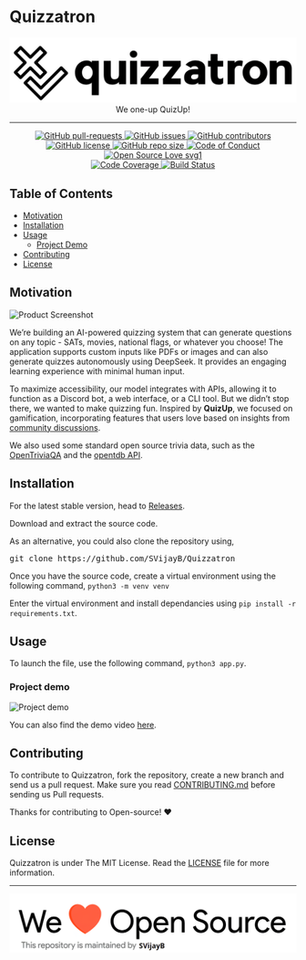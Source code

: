 # Quizzatron

<p align="center">
    <img src="assets/logo.png" alt="Logo" border="0">
    <br>We one-up QuizUp!

---

<p align="center">
    <a href="https://github.com/SVijayB/Quizzatron/pulls">
        <img src="https://img.shields.io/github/issues-pr/SVijayB/Quizzatron.svg?style=for-the-badge&amp;logo=opencollective" alt="GitHub pull-requests">
    </a>
<a href="https://github.com/SVijayB/Quizzatron/issues">
    <img src="https://img.shields.io/github/issues/SVijayB/Quizzatron.svg?style=for-the-badge&amp;logo=testcafe" alt="GitHub issues">
    </a>
<a href="https://github.com/SVijayB/Quizzatron/graphs/contributors">
    <img src="https://img.shields.io/github/contributors/SVijayB/Quizzatron.svg?style=for-the-badge&amp;logo=bandsintown" alt="GitHub contributors">
    </a>
<a href="https://github.com/SVijayB/Quizzatron/blob/master/LICENSE">
    <img src="https://img.shields.io/github/license/SVijayB/Quizzatron?style=for-the-badge&amp;logo=appveyor" alt="GitHub license">
    </a>
<a href="https://github.com/SVijayB/Quizzatron">
    <img src="https://img.shields.io/github/repo-size/SVijayB/Quizzatron?style=for-the-badge&amp;logo=git" alt="GitHub repo size">
    </a>
<a href="https://github.com/SVijayB/Quizzatron/blob/master/.github/CODE_OF_CONDUCT.md">
    <img src="https://img.shields.io/badge/code%20of-conduct-ff69b4.svg?style=for-the-badge&amp;logo=crowdsource" alt="Code of Conduct">
    </a>
<a href="https://github.com/SVijayB/Quizzatron/blob/master/.github/CONTRIBUTING.md">
    <img src="https://img.shields.io/static/v1?style=for-the-badge&amp;logo=opensourceinitiative&amp;label=Open&amp;message=Source%20%E2%9D%A4%EF%B8%8F&amp;color=blueviolet" alt="Open Source Love svg1">
    </a>
    <br>
<a href="https://codecov.io/gh/SVijayB/Quizzatron" > 
    <img src="https://img.shields.io/codecov/c/github/SVijayB/quizzatron?style=for-the-badge&logo=codecov" alt="Code Coverage"> 
    </a>
<a href="https://github.com/SVijayB/Quizzatron/actions">
    <img src="https://img.shields.io/github/actions/workflow/status/SVijayB/Quizzatron/ci-test.yml?style=for-the-badge&logo=github" alt="Build Status">
    </a>
</p>

## Table of Contents

-   [Motivation](#Motivation)
-   [Installation](#Installation)
-   [Usage](#Usage)
    -   [Project Demo](#Demo)
-   [Contributing](#Contributing)
-   [License](#License)

## Motivation

<!--- Insert product screenshot below --->

![Product Screenshot](https://media.giphy.com/media/L1R1tvI9svkIWwpVYr/giphy.gif)

We’re building an AI-powered quizzing system that can generate questions on any topic - SATs, movies, national flags, or whatever you choose! The application supports custom inputs like PDFs or images and can also generate quizzes autonomously using DeepSeek. It provides an engaging learning experience with minimal human input.

To maximize accessibility, our model integrates with APIs, allowing it to function as a Discord bot, a web interface, or a CLI tool. But we didn’t stop there, we wanted to make quizzing fun. Inspired by **QuizUp**, we focused on gamification, incorporating features that users love based on insights from [community discussions](https://www.reddit.com/r/QuizUp/comments/1ahl958/what_the_hell_happened_to_quizup/).

We also used some standard open source trivia data, such as the [OpenTriviaQA](https://github.com/uberspot/OpenTriviaQA) and the [opentdb API](https://opentdb.com/).

## Installation

<!--- Provide instructions on installing the application --->

For the latest stable version, head to [Releases](https://github.com/SVijayB/Quizzatron/releases).

Download and extract the source code.

As an alternative, you could also clone the repository using,

<pre>
git clone https://github.com/SVijayB/Quizzatron
</pre>

Once you have the source code, create a virtual environment using the following command,
`python3 -m venv venv`

Enter the virtual environment and install dependancies using `pip install -r requirements.txt`.

## Usage

<!--- Provide instructions on how to use the application after installing it --->

To launch the file, use the following command, `python3 app.py`.

<!--- You can also add in screenshots, app demo (Gif format) or even provide link to other resources --->

### Project demo

![Project demo](https://media.giphy.com/media/v1.Y2lkPTc5MGI3NjExMTJlODMxMDg0ZWJjOGFmNTdjYzczZTMwZTIyNzM3YTExZWMxMzM2OCZjdD1n/wwg1suUiTbCY8H8vIA/giphy-downsized-large.gif)

You can also find the demo video [here](https://www.youtube.com/watch?v=dQw4w9WgXcQ).

## Contributing

To contribute to Quizzatron, fork the repository, create a new branch and send us a pull request. Make sure you read [CONTRIBUTING.md](https://github.com/SVijayB/Quizzatron/blob/master/.github/CONTRIBUTING.md) before sending us Pull requests.

Thanks for contributing to Open-source! ❤️

## License

Quizzatron is under The MIT License. Read the [LICENSE](https://github.com/SVijayB/Quizzatron/blob/master/LICENSE) file for more information.

---

<img src="assets/footercredits.png" width = "600px">
